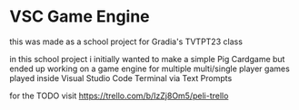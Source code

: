 # VSC Game Engine

this was made as a school project for Gradia's TVTPT23 class

in this school project i initially wanted to make a simple Pig Cardgame but ended up working on a game engine
for multiple multi/single player games played inside Visual Studio Code Terminal via Text Prompts

for the TODO visit https://trello.com/b/IzZj8Om5/peli-trello
